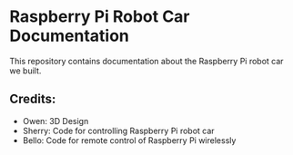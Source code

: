 # Raspberry Pi Robot Car Documentation

This repository contains documentation about the Raspberry Pi robot car we built.

## Credits:
* Owen: 3D Design
* Sherry: Code for controlling Raspberry Pi robot car
* Bello: Code for remote control of Raspberry Pi wirelessly
